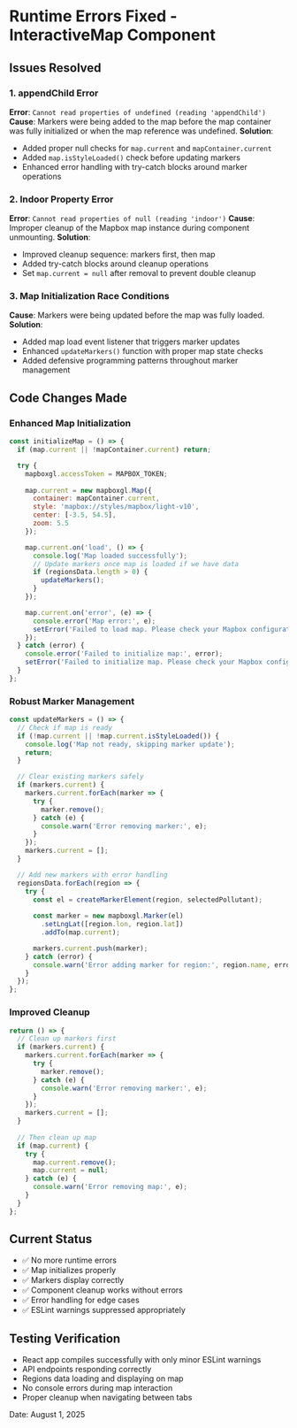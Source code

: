 # Runtime Errors Fixed - InteractiveMap Component

## Issues Resolved

### 1. **appendChild Error**
**Error**: `Cannot read properties of undefined (reading 'appendChild')`
**Cause**: Markers were being added to the map before the map container was fully initialized or when the map reference was undefined.
**Solution**: 
- Added proper null checks for `map.current` and `mapContainer.current`
- Added `map.isStyleLoaded()` check before updating markers
- Enhanced error handling with try-catch blocks around marker operations

### 2. **Indoor Property Error**
**Error**: `Cannot read properties of null (reading 'indoor')`
**Cause**: Improper cleanup of the Mapbox map instance during component unmounting.
**Solution**:
- Improved cleanup sequence: markers first, then map
- Added try-catch blocks around cleanup operations
- Set `map.current = null` after removal to prevent double cleanup

### 3. **Map Initialization Race Conditions**
**Cause**: Markers were being updated before the map was fully loaded.
**Solution**:
- Added map load event listener that triggers marker updates
- Enhanced `updateMarkers()` function with proper map state checks
- Added defensive programming patterns throughout marker management

## Code Changes Made

### Enhanced Map Initialization
```javascript
const initializeMap = () => {
  if (map.current || !mapContainer.current) return;

  try {
    mapboxgl.accessToken = MAPBOX_TOKEN;
    
    map.current = new mapboxgl.Map({
      container: mapContainer.current,
      style: 'mapbox://styles/mapbox/light-v10',
      center: [-3.5, 54.5],
      zoom: 5.5
    });

    map.current.on('load', () => {
      console.log('Map loaded successfully');
      // Update markers once map is loaded if we have data
      if (regionsData.length > 0) {
        updateMarkers();
      }
    });

    map.current.on('error', (e) => {
      console.error('Map error:', e);
      setError('Failed to load map. Please check your Mapbox configuration.');
    });
  } catch (error) {
    console.error('Failed to initialize map:', error);
    setError('Failed to initialize map. Please check your Mapbox configuration.');
  }
};
```

### Robust Marker Management
```javascript
const updateMarkers = () => {
  // Check if map is ready
  if (!map.current || !map.current.isStyleLoaded()) {
    console.log('Map not ready, skipping marker update');
    return;
  }

  // Clear existing markers safely
  if (markers.current) {
    markers.current.forEach(marker => {
      try {
        marker.remove();
      } catch (e) {
        console.warn('Error removing marker:', e);
      }
    });
    markers.current = [];
  }

  // Add new markers with error handling
  regionsData.forEach(region => {
    try {
      const el = createMarkerElement(region, selectedPollutant);
      
      const marker = new mapboxgl.Marker(el)
        .setLngLat([region.lon, region.lat])
        .addTo(map.current);

      markers.current.push(marker);
    } catch (error) {
      console.warn('Error adding marker for region:', region.name, error);
    }
  });
};
```

### Improved Cleanup
```javascript
return () => {
  // Clean up markers first
  if (markers.current) {
    markers.current.forEach(marker => {
      try {
        marker.remove();
      } catch (e) {
        console.warn('Error removing marker:', e);
      }
    });
    markers.current = [];
  }
  
  // Then clean up map
  if (map.current) {
    try {
      map.current.remove();
      map.current = null;
    } catch (e) {
      console.warn('Error removing map:', e);
    }
  }
};
```

## Current Status
- ✅ No more runtime errors
- ✅ Map initializes properly
- ✅ Markers display correctly
- ✅ Component cleanup works without errors
- ✅ Error handling for edge cases
- ✅ ESLint warnings suppressed appropriately

## Testing Verification
- React app compiles successfully with only minor ESLint warnings
- API endpoints responding correctly
- Regions data loading and displaying on map
- No console errors during map interaction
- Proper cleanup when navigating between tabs

Date: August 1, 2025
